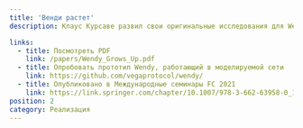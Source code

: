 ```yaml
---
title: 'Венди растет'
description: Клаус Курсаве развил свои оригинальные исследования для Wendy, маленького доброго виджета справедливости, включив в них структуру для реализации во всех блокчейнах и симулятор для расчета задержки и пропускной способности".

links:
  - title: Посмотреть PDF
    link: /papers/Wendy_Grows_Up.pdf
  - title: Опробовать прототип Wendy, работающий в моделируемой сети
    link: https://github.com/vegaprotocol/wendy/
  - title: Опубликовано в Международные семинары FC 2021
    link: https://link.springer.com/chapter/10.1007/978-3-662-63958-0_17
position: 2
category: Реализация
---
```

